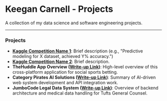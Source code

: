 # Keegan Carnell - Projects

A collection of my data science and software engineering projects.

---

### Projects

* **[Kaggle Competition Name 1](link-to-folder/Kaggle-Comp-1-README.md)**: Brief description (e.g., "Predictive modeling for X dataset, achieved Y% accuracy.")
* **[Kaggle Competition Name 2](link-to-folder/Kaggle-Comp-2-README.md)**: Brief description.
* **TheHuddle App Overview ([Write-up Link](link-to-folder/TheHuddle-README.md))**: High-level overview of this cross-platform application for social sports betting.
* **Category Pirates AI Solutions ([Write-up Link](link-to-folder/CategoryPirates-AI-README.md))**: Summary of AI-driven web system development and API integration work.
* **JumboCode Legal Data System ([Write-up Link](link-to-folder/JumboCode-README.md))**: Overview of backend architecture and medical data handling for Tufts General Counsel.
